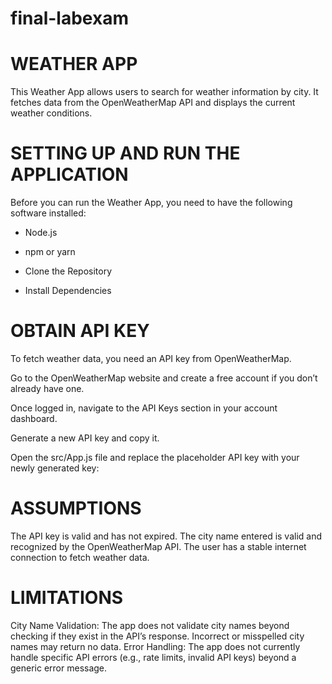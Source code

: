 # final-labexam

# WEATHER APP
This Weather App allows users to search for weather information by city. It fetches data from the OpenWeatherMap API and displays the current weather conditions.

# SETTING UP AND RUN THE APPLICATION
Before you can run the Weather App, you need to have the following software installed:
- Node.js
- npm or yarn 

- Clone the Repository
- Install Dependencies

# OBTAIN API KEY

To fetch weather data, you need an API key from OpenWeatherMap.

Go to the OpenWeatherMap website and create a free account if you don’t already have one.

Once logged in, navigate to the API Keys section in your account dashboard.

Generate a new API key and copy it.

Open the src/App.js file and replace the placeholder API key with your newly generated key:

# ASSUMPTIONS
The API key is valid and has not expired.
The city name entered is valid and recognized by the OpenWeatherMap API.
The user has a stable internet connection to fetch weather data.

# LIMITATIONS
City Name Validation: The app does not validate city names beyond checking if they exist in the API’s response. Incorrect or misspelled city names may return no data.
Error Handling: The app does not currently handle specific API errors (e.g., rate limits, invalid API keys) beyond a generic error message.
